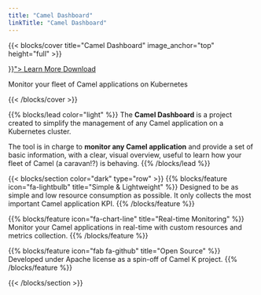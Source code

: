 ```yaml
---
title: "Camel Dashboard"
linkTitle: "Camel Dashboard"
---
```


{{< blocks/cover title="Camel Dashboard" image_anchor="top" height="full" >}}
<div class="mx-auto">
	<a class="btn btn-lg btn-primary mr-3 mb-4" href="{{< relref "/docs" >}}">
		Learn More <i class="fas fa-arrow-alt-circle-right ml-2"></i>
	</a>
	<a class="btn btn-lg btn-secondary mr-3 mb-4" href="https://github.com/camel-tooling/camel-dashboard">
		Download <i class="fab fa-github ml-2 "></i>
	</a>
	<p class="lead mt-5">Monitor your fleet of Camel applications on Kubernetes</p>
{{< /blocks/cover >}}

{{% blocks/lead color="light" %}}
The **Camel Dashboard** is a project created to simplify the management of any Camel application on a Kubernetes cluster. 

The tool is in charge to **monitor any Camel application** and provide a set of basic information, with a clear, visual overview, useful to learn how your fleet of Camel (a caravan!?) is behaving.
{{% /blocks/lead %}}

{{< blocks/section color="dark" type="row" >}}
{{% blocks/feature icon="fa-lightbulb" title="Simple & Lightweight" %}}
Designed to be as simple and low resource consumption as possible. It only collects the most important Camel application KPI.
{{% /blocks/feature %}}

{{% blocks/feature icon="fa-chart-line" title="Real-time Monitoring" %}}
Monitor your Camel applications in real-time with custom resources and metrics collection.
{{% /blocks/feature %}}

{{% blocks/feature icon="fab fa-github" title="Open Source" %}}
Developed under Apache license as a spin-off of Camel K project.
{{% /blocks/feature %}}

{{< /blocks/section >}}